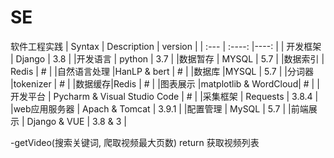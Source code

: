 # SE
软件工程实践
| Syntax      | Description |  version  |
| :---        |    :----:   |----:   |
| 开发框架   | Django    |  3.8   |
|开发语言 | python  |  3.7   |
|数据暂存 | MYSQL  |  5.7  |
|数据索引 | Redis |  #   |
|自然语言处理  |HanLP & bert  |   #   |
|数据库 |MYSQL  |  5.7  |
|分词器   |tokenizer   |  #   |
|数据缓存|Redis |   #   |
|图表展示 |matplotlib & WordCloud|   #    |
| 开发平台   | Pycharm & Visual Studio Code |  #   |
|采集框架 | Requests |   3.8.4  |
|web应用服务器 | Apach & Tomcat |     3.9.1   |
|配置管理 |  MySQL  |  5.7   |
|前端展示  | Django & VUE |  3.8 & 3   |

-getVideo(搜索关键词, 爬取视频最大页数)
 return 获取视频列表

